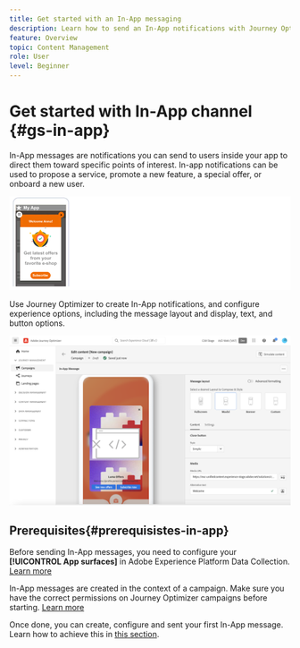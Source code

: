 ```yaml
---
title: Get started with an In-App messaging
description: Learn how to send an In-App notifications with Journey Optimizer
feature: Overview
topic: Content Management
role: User
level: Beginner
---
```

# Get started with In-App channel {#gs-in-app}

In-App messages are notifications you can send to users inside your app to direct them toward specific points of interest. In-app notifications can be used to propose a service, promote a new feature, a special offer, or onboard a new user. 

![](assets/in-app-sample.png)

Use Journey Optimizer to create In-App notifications, and configure experience options, including the message layout and display, text, and button options.

![](assets/new-in-app.png)

## Prerequisites{#prerequisistes-in-app}

Before sending In-App messages, you need to configure your **[!UICONTROL App surfaces]** in Adobe Experience Platform Data Collection. [Learn more](../configuration/inapp-configuration.md)

In-App messages are created in the context of a campaign. Make sure you have the correct permissions on Journey Optimizer campaigns before starting. [Learn more](../campaigns/get-started-with-campaigns.md#campaign-prerequisites)

Once done, you can create, configure and sent your first In-App message. Learn how to achieve this in [this section](create-in-app.md).